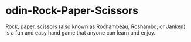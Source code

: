 # odin-Rock-Paper-Scissors

Rock, paper, scissors (also known as Rochambeau, Roshambo, or Janken) is a fun and easy hand game that anyone can learn and enjoy.
